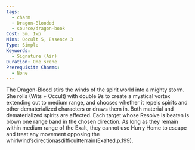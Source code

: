```yaml
---
tags:
  - charm
  - Dragon-Blooded
  - source/dragon-book
Cost: 5m, 1wp
Mins: Occult 5, Essence 3
Type: Simple
Keywords:
  - Signature (Air)
Duration: One scene
Prerequisite Charms:
  - None
---
```

The Dragon-Blood stirs the winds of the spirit world into a mighty storm. She rolls (Wits + Occult) with double 9s to create a mystical vortex extending out to medium range, and chooses whether it repels spirits and other dematerialized characters or draws them in. Both material and dematerialized spirits are affected. Each target whose Resolve is beaten is blown one range band in the chosen direction. As long as they remain within medium range of the Exalt, they cannot use Hurry Home to escape and treat any movement opposing the whirlwind’sdirectionasdifficultterrain(Exalted,p.199).